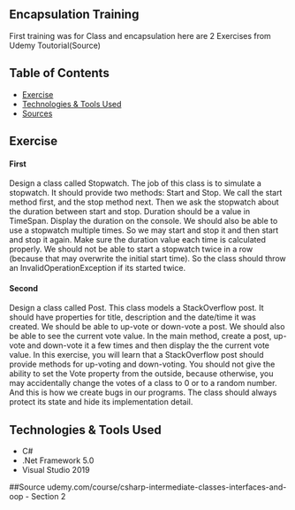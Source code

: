 ## Encapsulation Training
First training was for Class and encapsulation here are 2 Exercises from Udemy Toutorial(Source)

## Table of Contents
* [Exercise](#Exercise)
* [Technologies & Tools Used](#technologies-&-tools-used)
* [Sources](#sources)

## Exercise
#### First
 Design a class called Stopwatch. The job of this class is to simulate a stopwatch. It should
 provide two methods: Start and Stop. We call the start method first, and the stop method next.
 Then we ask the stopwatch about the duration between start and stop. Duration should be a
 value in TimeSpan. Display the duration on the console.
 We should also be able to use a stopwatch multiple times. So we may start and stop it and then
 start and stop it again. Make sure the duration value each time is calculated properly.
 We should not be able to start a stopwatch twice in a row (because that may overwrite the initial
 start time). So the class should throw an InvalidOperationException if its started twice.
#### Second
Design a class called Post. This class models a StackOverflow post. It should have properties
for title, description and the date/time it was created. We should be able to up-vote or down-vote
a post. We should also be able to see the current vote value. In the main method, create a post,
up-vote and down-vote it a few times and then display the the current vote value.
In this exercise, you will learn that a StackOverflow post should provide methods for up-voting
and down-voting. You should not give the ability to set the Vote property from the outside,
because otherwise, you may accidentally change the votes of a class to 0 or to a random
number. And this is how we create bugs in our programs. The class should always protect its
state and hide its implementation detail.

## Technologies & Tools Used
- C#
- .Net Framework 5.0
- Visual Studio 2019

##Source
udemy.com/course/csharp-intermediate-classes-interfaces-and-oop  - Section 2
